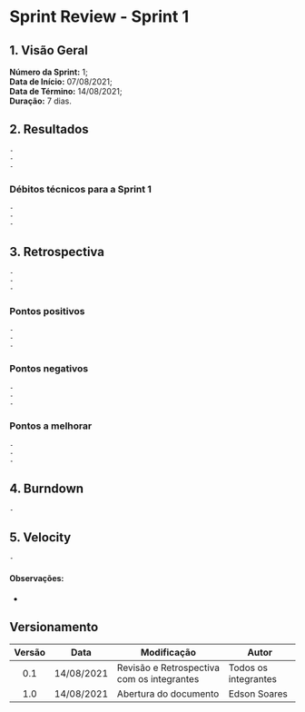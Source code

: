 # Sprint Review - Sprint 1
 
## 1. Visão Geral
**Número da Sprint:** 1;<br>
**Data de Início:** 07/08/2021;<br>
**Data de Término:** 14/08/2021;<br>
**Duração:** 7 dias.<br>
 
## 2. Resultados
    - 
    -
    -
### **Débitos técnicos para a Sprint 1**
    - 
    -
    -
## 3. Retrospectiva
    - 
    -
    -
### **Pontos positivos**
    - 
    -
    -
### **Pontos negativos**
    - 
    -
    -
  
### **Pontos a melhorar**
    - 
    -
    -
 
## 4. Burndown
    -  
## 5. Velocity
    - 
#### **Observações**:<br> 
- 

## Versionamento
| Versão | Data       | Modificação                                | Autor                |
| :----: | ---------- | ------------------------------------------ | -------------------- |
|  0.1   | 14/08/2021 | Revisão e Retrospectiva com os integrantes | Todos os integrantes |
|  1.0   | 14/08/2021 | Abertura do documento  | Edson Soares |
